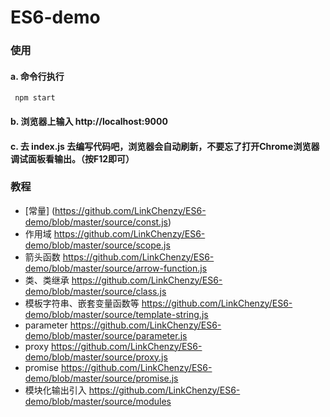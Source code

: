 # ES6-demo
### 使用
#### a. 命令行执行<br>
     npm start
#### b. 浏览器上输入 http://localhost:9000
#### c. 去 index.js 去编写代码吧，浏览器会自动刷新，不要忘了打开Chrome浏览器调试面板看输出。（按F12即可）

### 教程
* [常量] (https://github.com/LinkChenzy/ES6-demo/blob/master/source/const.js)
* 作用域 https://github.com/LinkChenzy/ES6-demo/blob/master/source/scope.js
* 箭头函数 https://github.com/LinkChenzy/ES6-demo/blob/master/source/arrow-function.js
* 类、类继承 https://github.com/LinkChenzy/ES6-demo/blob/master/source/class.js
* 模板字符串、嵌套变量函数等 https://github.com/LinkChenzy/ES6-demo/blob/master/source/template-string.js
* parameter https://github.com/LinkChenzy/ES6-demo/blob/master/source/parameter.js
* proxy https://github.com/LinkChenzy/ES6-demo/blob/master/source/proxy.js
* promise https://github.com/LinkChenzy/ES6-demo/blob/master/source/promise.js
* 模块化输出引入  https://github.com/LinkChenzy/ES6-demo/blob/master/source/modules  
